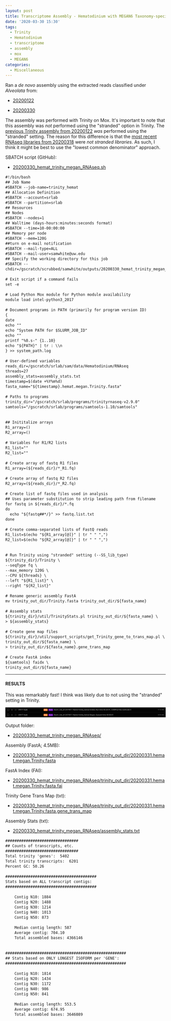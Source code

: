 ```yaml
---
layout: post
title: Transcriptome Assembly - Hematodinium with MEGAN6 Taxonomy-specific Reads with Trinity on Mox
date: '2020-03-30 15:30'
tags:
  - Trinity
  - Hematodinium
  - transcriptome
  - assembly
  - mox
  - MEGAN6
categories:
  - Miscellaneous
---
```

Ran a _de novo_ assembly using the extracted reads classified under _Alveolata_ from:

- [20200122](https://robertslab.github.io/sams-notebook/2020/01/22/Data-Wrangling-Arthropoda-and-Alveolata-Taxonomic-RNAseq-FastQ-Extractions.html)

- [20200330](https://robertslab.github.io/sams-notebook/2020/03/30/RNAseq-Reads-Extractions-C.bairdi-Taxonomic-Reads-Extractions-with-MEGAN6-on-swoose.html)

The assembly was performed with Trinity on Mox. It's important to note that this assembly was _not_ performed using the "stranded" option in Trinity. The [previous Trinity assembly from 20200122](https://robertslab.github.io/sams-notebook/2020/01/22/Transcriptome-Assembly-Hematodinium-with-MEGAN6-Taxonomy-specific-Reads-with-Trinity-on-Mox.html) _was_ performed using the "stranded" setting. The reason for this difference is that the [most recent RNAseq libraries from 20200318](https://robertslab.github.io/sams-notebook/2020/03/18/Data-Received-C.bairdi-RNAseq-Data-from-Genewiz.html) were _not stranded libraries_. As such, I think it might be best to use the "lowest common denominator" approach.

SBATCH script (GitHub):

- [20200330_hemat_trinity_megan_RNAseq.sh](https://github.com/RobertsLab/sams-notebook/blob/master/sbatch_scripts/20200330_hemat_trinity_megan_RNAseq.sh)


```shell
#!/bin/bash
## Job Name
#SBATCH --job-name=trinity_hemat
## Allocation Definition
#SBATCH --account=srlab
#SBATCH --partition=srlab
## Resources
## Nodes
#SBATCH --nodes=1
## Walltime (days-hours:minutes:seconds format)
#SBATCH --time=10-00:00:00
## Memory per node
#SBATCH --mem=120G
##turn on e-mail notification
#SBATCH --mail-type=ALL
#SBATCH --mail-user=samwhite@uw.edu
## Specify the working directory for this job
#SBATCH --chdir=/gscratch/scrubbed/samwhite/outputs/20200330_hemat_trinity_megan_RNAseq

# Exit script if a command fails
set -e

# Load Python Mox module for Python module availability
module load intel-python3_2017

# Document programs in PATH (primarily for program version ID)
{
date
echo ""
echo "System PATH for $SLURM_JOB_ID"
echo ""
printf "%0.s-" {1..10}
echo "${PATH}" | tr : \\n
} >> system_path.log

# User-defined variables
reads_dir=/gscratch/srlab/sam/data/Hematodinium/RNAseq
threads=27
assembly_stats=assembly_stats.txt
timestamp=$(date +%Y%m%d)
fasta_name="${timestamp}.hemat.megan.Trinity.fasta"

# Paths to programs
trinity_dir="/gscratch/srlab/programs/trinityrnaseq-v2.9.0"
samtools="/gscratch/srlab/programs/samtools-1.10/samtools"


## Inititalize arrays
R1_array=()
R2_array=()

# Variables for R1/R2 lists
R1_list=""
R2_list=""

# Create array of fastq R1 files
R1_array=(${reads_dir}/*_R1.fq)

# Create array of fastq R2 files
R2_array=(${reads_dir}/*_R2.fq)

# Create list of fastq files used in analysis
## Uses parameter substitution to strip leading path from filename
for fastq in ${reads_dir}/*.fq
do
  echo "${fastq##*/}" >> fastq.list.txt
done

# Create comma-separated lists of FastQ reads
R1_list=$(echo "${R1_array[@]}" | tr " " ",")
R2_list=$(echo "${R2_array[@]}" | tr " " ",")


# Run Trinity using "stranded" setting (--SS_lib_type)
${trinity_dir}/Trinity \
--seqType fq \
--max_memory 120G \
--CPU ${threads} \
--left "${R1_list}" \
--right "${R2_list}"

# Rename generic assembly FastA
mv trinity_out_dir/Trinity.fasta trinity_out_dir/${fasta_name}

# Assembly stats
${trinity_dir}/util/TrinityStats.pl trinity_out_dir/${fasta_name} \
> ${assembly_stats}

# Create gene map files
${trinity_dir}/util/support_scripts/get_Trinity_gene_to_trans_map.pl \
trinity_out_dir/${fasta_name} \
> trinity_out_dir/${fasta_name}.gene_trans_map

# Create FastA index
${samtools} faidx \
trinity_out_dir/${fasta_name}
```

---

#### RESULTS

This was remarkably fast! I think was likely due to not using the "stranded" setting in Trinity.

![](https://github.com/RobertsLab/sams-notebook/blob/master/images/screencaps/20200330_hemat_trinity_megan_RNAseq_runtime.png?raw=true)

Output folder:

- [20200330_hemat_trinity_megan_RNAseq/](https://gannet.fish.washington.edu/Atumefaciens/20200330_hemat_trinity_megan_RNAseq/)


Assembly (FastA; 4.5MB):

- [20200330_hemat_trinity_megan_RNAseq/trinity_out_dir/20200331.hemat.megan.Trinity.fasta](https://gannet.fish.washington.edu/Atumefaciens/20200330_hemat_trinity_megan_RNAseq/trinity_out_dir/20200331.hemat.megan.Trinity.fasta)

FastA Index (FAI):

- [20200330_hemat_trinity_megan_RNAseq/trinity_out_dir/20200331.hemat.megan.Trinity.fasta.fai](https://gannet.fish.washington.edu/Atumefaciens/20200330_hemat_trinity_megan_RNAseq/trinity_out_dir/20200331.hemat.megan.Trinity.fasta.fai)

Trinity Gene Trans Map (txt):

- [20200330_hemat_trinity_megan_RNAseq/trinity_out_dir/20200331.hemat.megan.Trinity.fasta.gene_trans_map](https://gannet.fish.washington.edu/Atumefaciens/20200330_hemat_trinity_megan_RNAseq/trinity_out_dir/20200331.hemat.megan.Trinity.fasta.gene_trans_map)

Assembly Stats (txt):

- [20200330_hemat_trinity_megan_RNAseq/assembly_stats.txt](https://gannet.fish.washington.edu/Atumefaciens/20200330_hemat_trinity_megan_RNAseq/assembly_stats.txt)

```
################################
## Counts of transcripts, etc.
################################
Total trinity 'genes':	5402
Total trinity transcripts:	6201
Percent GC: 50.26

########################################
Stats based on ALL transcript contigs:
########################################

	Contig N10: 1884
	Contig N20: 1488
	Contig N30: 1214
	Contig N40: 1013
	Contig N50: 873

	Median contig length: 587
	Average contig: 704.10
	Total assembled bases: 4366146


#####################################################
## Stats based on ONLY LONGEST ISOFORM per 'GENE':
#####################################################

	Contig N10: 1814
	Contig N20: 1434
	Contig N30: 1172
	Contig N40: 986
	Contig N50: 841

	Median contig length: 553.5
	Average contig: 674.95
	Total assembled bases: 3646089
```
